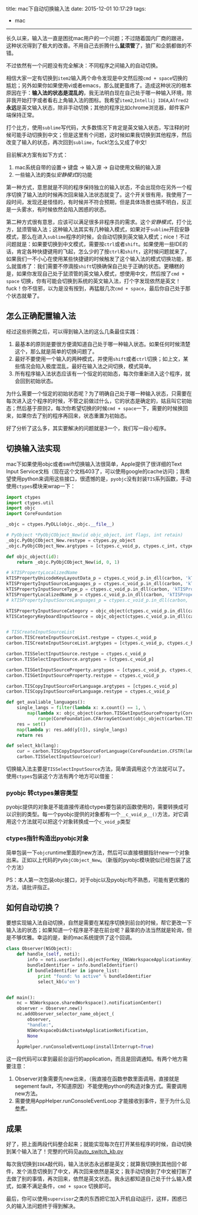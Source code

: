 title: mac下自动切换输入法
date: 2015-12-01 10:17:29
tags:
- mac
---

长久以来，输入法一直是困扰mac用户的一个问题；不过随着国内厂商的跟进，这种状况得到了极大的改善。不用自己去折腾什么**鼠须管**了，狼厂和企鹅都做的不错。

不过依然有一个问题没有完全解决：不同程序之间输入的自动切换。

相信大家一定有切换到`item2`输入两个命令发现是中文然后按`cmd + space`切换的尴尬；另外如果你如果使用vi或者emacs，那么就更蛋疼了。造成这种状况的根本原因在于：**输入法的状态是混乱的**，我无法明白现在自己处于哪一种输入环境，除非我开始打字或者看右上角输入法的图标。我希望`item2`,`Intellij IDEA`,`Alfred2`**永远**是英文输入状态，除非手动切换；其他的程序比如chrome浏览器，邮件客户端保持正常。

打个比方，使用`sublime`写代码，大多数情况下肯定是英文输入状态，写注释的时候可能手动切换到中文；但是这里有个问题，这时候如果我切换到其他程序，然后改变了输入的状态，再次回到`sublime`，fuck!怎么又成了中文!

目前解决方案有如下方式：

1. mac系统自带的设置-> 键盘 -> 输入源 -> 自动使用文稿的输入源
2. 一些输入法的类似*安静模式*的功能

<!--more-->
第一种方式，意思就是不同的程序保持独立的输入状态，不会出现你在另外一个程序切换了输入法的时候再次回来输入法状态就变了。这个开关很有用，我使用了一段时间，发现还是怪怪的，有时候并不符合预期，但是具体场景也搞不明白，反正是一头雾水，有时候依然会陷入困惑的状态。

第二种方式很有意思，应该可以满足很多非程序员的需求。这个*安静模式*，打个比方，鼠须管输入法；这种输入法其实有几种输入模式，如果对于`sublime`开启安静模式，那么在进入`sublime`程序的时候，会自动切换到英文输入模式；nice！不过问题就是：如果要切换到中文模式，需要按`ctrl`或者`shift`。如果使用一些IDE的话，肯定各种快捷键用的飞起，怎么少的了按`ctrl`和`shift`，这时候问题就来了，如果我们一不小心在使用某些快捷键的时候触发了这个输入法的模式切换功能，那么就蛋疼了：我们需要不停滴按`shift`切换确保自己处于正确的状态。更糟糕的是，如果你发现自己处于鼠须管的英文输入模式，想使用中文，然后按了`cmd + space` 切换，你有可能会切换到系统的英文输入法，打个字发现依然是英文！fuck！你不信邪，以为是没有按到，再猛敲几次`cmd + space`，最后你自己处于那个状态就晕了。

## 怎么正确配置输入法
经过这些折腾之后，可以得到输入法的这么几条最佳实践：

1. 最基本的原则是要很方便滴知道自己处于哪一种输入状态。如果任何时候清楚这个，那么就是简单的切换问题了。
2. 最好不要使用一个输入的两种模式，并使用`shift`或者`ctrl`切换；如上文，某些情况会陷入极度混乱，最好在输入法之间切换，模式简单。
3. 所有程序输入法状态应该有一个恒定的初始态，每次你重新进入这个程序，就会回到初始状态。

为什么需要一个恒定的初始状态呢？为了明确自己处于哪一种输入状态，只需要在每次进入这个程序的时候，不管之前做过什么，它的状态是确定的，姑且叫它初始态；然后基于原则2，每次你希望切换的时候`cmd + space`一下，需要的时候换回来，如果你去了别的程序再回来，状态重置为初始态。

好了分析了这么多，其实要解决的问题就是3一个，我们写一段小程序。

## 切换输入法实现
mac下如果使用objc或者swift切换输入法很简单，Apple提供了很详细的Text Input Service文档（现在这个文档403了，可以使用google的cache访问)；我希望使用python来调用这些接口，很遗憾的是，`pyobjc`没有封装`TIS`系列函数，手动使用`ctypes`模块来wrap一下：

```python
import ctypes
import ctypes.util
import objc
import CoreFoundation

_objc = ctypes.PyDLL(objc._objc.__file__)

# PyObject *PyObjCObject_New(id objc_object, int flags, int retain)
_objc.PyObjCObject_New.restype = ctypes.py_object
_objc.PyObjCObject_New.argtypes = [ctypes.c_void_p, ctypes.c_int, ctypes.c_int]

def objc_object(id):
    return _objc.PyObjCObject_New(id, 0, 1)

# kTISPropertyLocalizedName
kTISPropertyUnicodeKeyLayoutData_p = ctypes.c_void_p.in_dll(carbon, 'kTISPropertyInputSourceIsEnabled')
kTISPropertyInputSourceLanguages_p = ctypes.c_void_p.in_dll(carbon, 'kTISPropertyInputSourceLanguages')
kTISPropertyInputSourceType_p = ctypes.c_void_p.in_dll(carbon, 'kTISPropertyInputSourceType')
kTISPropertyLocalizedName_p = ctypes.c_void_p.in_dll(carbon, 'kTISPropertyLocalizedName')
# kTISPropertyInputSourceLanguages_p = ctypes.c_void_p.in_dll(carbon, 'kTISPropertyInputSourceLanguages')

kTISPropertyInputSourceCategory = objc_object(ctypes.c_void_p.in_dll(carbon, 'kTISPropertyInputSourceCategory'))
kTISCategoryKeyboardInputSource = objc_object(ctypes.c_void_p.in_dll(carbon, 'kTISCategoryKeyboardInputSource'))


# TISCreateInputSourceList
carbon.TISCreateInputSourceList.restype = ctypes.c_void_p
carbon.TISCreateInputSourceList.argtypes = [ctypes.c_void_p, ctypes.c_bool]

carbon.TISSelectInputSource.restype = ctypes.c_void_p
carbon.TISSelectInputSource.argtypes = [ctypes.c_void_p]

carbon.TISGetInputSourceProperty.argtypes = [ctypes.c_void_p, ctypes.c_void_p]
carbon.TISGetInputSourceProperty.restype = ctypes.c_void_p

carbon.TISCopyInputSourceForLanguage.argtypes = [ctypes.c_void_p]
carbon.TISCopyInputSourceForLanguage.restype = ctypes.c_void_p

def get_avaliable_languages():
    single_langs = filter(lambda x: x.count() == 1, \
        map(lambda x: objc_object(carbon.TISGetInputSourceProperty(CoreFoundation.CFArrayGetValueAtIndex(objc_object(s), x).__c_void_p__(), kTISPropertyInputSourceLanguages_p)), \
            range(CoreFoundation.CFArrayGetCount(objc_object(carbon.TISCreateInputSourceList(None, 0))))))
    res = set()
    map(lambda y: res.add(y[0]), single_langs)
    return res

def select_kb(lang):
    cur = carbon.TISCopyInputSourceForLanguage(CoreFoundation.CFSTR(lang).__c_void_p__())
    carbon.TISSelectInputSource(cur)
```

切换输入法主要是`TISSelectInputSource`方法，简单滴调用这个方法就可以了。使用`ctypes`包装这个方法有两个地方可以借鉴：

### pyobjc 转ctypes兼容类型
pyobjc提供的对象是不能直接传递给ctypes要包装的函数使用的，需要转换成可以识别的类型。每一个pyobjc提供的对象都有一个`__c_void_p__()`方法，对它调用这个方法就可以把这个对象转换成一个`c_void_p`类型

### ctypes指针构造出pyobjc对象
简单包装一下`objc`runtime里面的new方法，然后可以直接根据指针new一个对象出来。正如以上代码的`PyObjCObject_New`。（新版的pyobjc模块貌似已经包装了这个方法）

PS：本人第一次包装objc接口，对于objc以及pyobjc均不熟悉，可能有更优雅的方法，请批评指正。

## 如何自动切换？
要想实现输入法自动切换，自然是需要在某程序切换到前台的时候，帮它更改一下输入法的状态；如果知道一个程序是不是在前台呢？最笨的办法当然就是轮询，但是不够优雅。幸运的是，新的mac系统提供了这个回调。

```python
class Observer(NSObject):
    def handle_(self, noti):
        info = noti.userInfo().objectForKey_(NSWorkspaceApplicationKey)
        bundleIdentifier = info.bundleIdentifier()
        if bundleIdentifier in ignore_list:
            print "found: %s active" % bundleIdentifier
            select_kb(u'en')


def main():
    nc = NSWorkspace.sharedWorkspace().notificationCenter()
    observer = Observer.new()
    nc.addObserver_selector_name_object_(
        observer,
        "handle:",
        NSWorkspaceDidActivateApplicationNotification,
        None
    )
    AppHelper.runConsoleEventLoop(installInterrupt=True)
```
这一段代码可以拿到最前台运行的application，而且是回调通知。有两个地方需要注意：

1. Observer对象需要先new出来，（我直接在函数参数里面调用，直接就是segement fault，不知道原因）不能使用python的构造对象方式。需要调用new方法。
2. 需要使用AppHelper.runConsoleEventLoop 才能接收到事件，至于为什么见[参考][1]。

## 成果
好了，把上面两段代码整合起来；就能实现每次在打开某些程序的时候，自动切换到某个输入法了！完整的代码见[auto_switch_kb.py][2]

每次我切换到`IDEA`敲代码，输入法状态永远都是英文；就算我切换到其他回个邮件，发个消息切换到了中文，再次回来依然是英文；我手动切换到了中文被打断了去做了别的事情，再次回来，依然是英文状态。我永远都知道自己处于什么输入模式，如果不满足条件，`cmd + space` 切换即可。

最后，你可以使用`supervisor`之类的东西把它加入开机自动运行，这样，困惑已久的输入法问题终于得到解决。

[1]: http://stackoverflow.com/questions/8348627/what-is-the-correct-way-to-identify-the-currently-active-application-in-osx-10
[2]: https://gist.github.com/tiann/f85e89bef4b6e9b83f2a